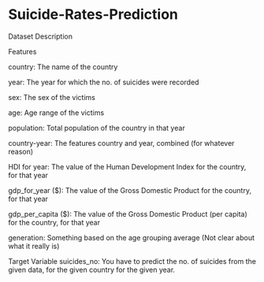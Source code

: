 # Suicide-Rates-Prediction
Dataset Description

Features

country: The name of the country

year: The year for which the no. of suicides were recorded

sex: The sex of the victims

age: Age range of the victims

population: Total population of the country in that year

country-year: The features country and year, combined (for whatever reason)

HDI for year: The value of the Human Development Index for the country, for that year

gdp_for_year ($): The value of the Gross Domestic Product for the country, for that year

gdp_per_capita ($): The value of the Gross Domestic Product (per capita) for the country, for that year

generation: Something based on the age grouping average (Not clear about what it really is)

Target Variable
suicides_no: You have to predict the no. of suicides from the given data, for the given country for the given year.
